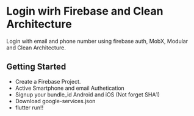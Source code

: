 # Login wirh Firebase and Clean Architecture

Login with email and phone number using firebase auth, MobX, Modular and Clean Architecture.

## Getting Started

- Create a Firebase Project.
- Active Smartphone and email Authetication
- Signup your bundle_id Android and iOS (Not forget SHA1)
- Download google-services.json
- flutter run!!